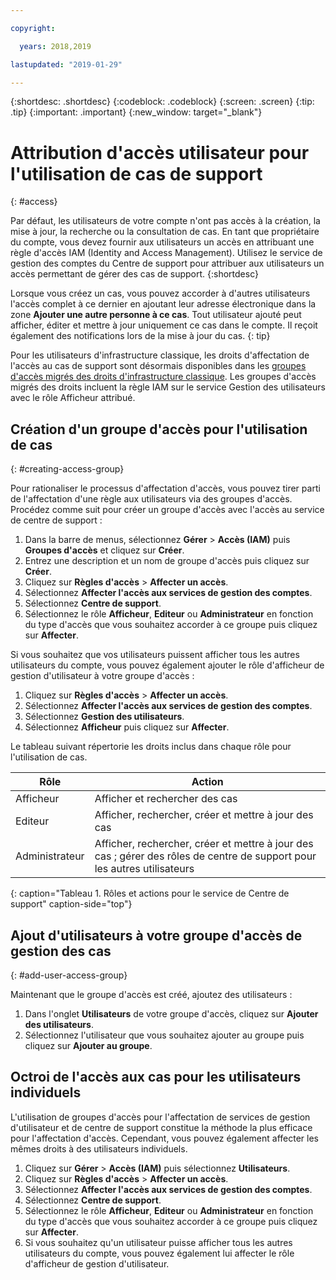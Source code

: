 ```yaml
---

copyright:

  years: 2018,2019

lastupdated: "2019-01-29"

---
```



{:shortdesc: .shortdesc}
{:codeblock: .codeblock}
{:screen: .screen}
{:tip: .tip}
{:important: .important}
{:new_window: target="_blank"}

# Attribution d'accès utilisateur pour l'utilisation de cas de support
{: #access}

Par défaut, les utilisateurs de votre compte n'ont pas accès à la création, la mise à jour, la recherche ou la consultation de cas. En tant que propriétaire du compte, vous devez fournir aux utilisateurs un accès en attribuant une règle d'accès IAM (Identity and Access Management). Utilisez le service de gestion des comptes du Centre de support pour attribuer aux utilisateurs un accès permettant de gérer des cas de support. 
{:shortdesc}

Lorsque vous créez un cas, vous pouvez accorder à d'autres utilisateurs l'accès complet à ce dernier en ajoutant leur adresse électronique dans la zone **Ajouter une autre personne à ce cas**. Tout utilisateur ajouté peut afficher, éditer et mettre à jour uniquement ce cas dans le compte. Il reçoit également des notifications lors de la mise à jour du cas.
{: tip}

Pour les utilisateurs d'infrastructure classique, les droits d'affectation de l'accès au cas de support sont désormais disponibles dans les [groupes d'accès migrés des droits d'infrastructure classique](/docs/iam?topic=iam-predefined#predefined). Les groupes d'accès migrés des droits incluent la règle IAM sur le service Gestion des utilisateurs avec le rôle Afficheur attribué.

## Création d'un groupe d'accès pour l'utilisation de cas
{: #creating-access-group}

Pour rationaliser le processus d'affectation d'accès, vous pouvez tirer parti de l'affectation d'une règle aux utilisateurs via des groupes d'accès. Procédez comme suit pour créer un groupe d'accès avec l'accès au service de centre de support :

1. Dans la barre de menus, sélectionnez **Gérer** &gt; **Accès (IAM)** puis **Groupes d'accès** et cliquez sur **Créer**. 
2. Entrez une description et un nom de groupe d'accès puis cliquez sur **Créer**. 
3. Cliquez sur **Règles d'accès** > **Affecter un accès**.
4. Sélectionnez **Affecter l'accès aux services de gestion des comptes**.
5. Sélectionnez **Centre de support**.
6. Sélectionnez le rôle **Afficheur**, **Editeur** ou **Administrateur** en fonction du type d'accès que vous souhaitez accorder à ce groupe puis cliquez sur **Affecter**.

Si vous souhaitez que vos utilisateurs puissent afficher tous les autres utilisateurs du compte, vous pouvez également ajouter le rôle d'afficheur de gestion d'utilisateur à votre groupe d'accès :

1. Cliquez sur **Règles d'accès** > **Affecter un accès**.
2. Sélectionnez **Affecter l'accès aux services de gestion des comptes**.
3. Sélectionnez **Gestion des utilisateurs**.
4. Sélectionnez **Afficheur** puis cliquez sur **Affecter**.

Le tableau suivant répertorie les droits inclus dans chaque rôle pour l'utilisation de cas.

| Rôle | Action | 
|--------|---------------|
|Afficheur  | Afficher et rechercher des cas |
|Editeur | Afficher, rechercher, créer et mettre à jour des cas|
|Administrateur | Afficher, rechercher, créer et mettre à jour des cas ; gérer des rôles de centre de support pour les autres utilisateurs|
{: caption="Tableau 1. Rôles et actions pour le service de Centre de support" caption-side="top"}

## Ajout d'utilisateurs à votre groupe d'accès de gestion des cas
{: #add-user-access-group} 

Maintenant que le groupe d'accès est créé, ajoutez des utilisateurs :

1. Dans l'onglet **Utilisateurs** de votre groupe d'accès, cliquez sur **Ajouter des utilisateurs**.
2. Sélectionnez l'utilisateur que vous souhaitez ajouter au groupe puis cliquez sur **Ajouter au groupe**.

## Octroi de l'accès aux cas pour les utilisateurs individuels 

L'utilisation de groupes d'accès pour l'affectation de services de gestion d'utilisateur et de centre de support constitue la méthode la plus efficace pour l'affectation d'accès. Cependant, vous pouvez également affecter les mêmes droits à des utilisateurs individuels. 

1. Cliquez sur **Gérer** &gt; **Accès (IAM)** puis sélectionnez **Utilisateurs**. 
2. Cliquez sur **Règles d'accès** > **Affecter un accès**.
3. Sélectionnez **Affecter l'accès aux services de gestion des comptes**.
4. Sélectionnez **Centre de support**.
5. Sélectionnez le rôle **Afficheur**, **Editeur** ou **Administrateur** en fonction du type d'accès que vous souhaitez accorder à ce groupe puis cliquez sur **Affecter**.
6. Si vous souhaitez qu'un utilisateur puisse afficher tous les autres utilisateurs du compte, vous pouvez également lui affecter le rôle d'afficheur de gestion d'utilisateur.  
